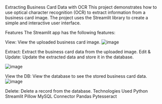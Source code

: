 Extracting Business Card Data with OCR
This project demonstrates how to use optical character recognition (OCR) to extract information from a business card image. The project uses the Streamlit library to create a simple and interactive user interface.

Features
The Streamlit app has the following features:

View: View the uploaded business card image.
![image](https://user-images.githubusercontent.com/83698476/230725766-4c9fc5f8-df7d-463f-8b32-81acd070080d.png)

Extract: Extract the business card data from the uploaded image.
Edit & Update: Update the extracted data and store it in the database.

![image](https://user-images.githubusercontent.com/83698476/230726051-4b3a299d-12f0-43e1-8f60-157834fd5d04.png)

View the DB: View the database to see the stored business card data.
![image](https://user-images.githubusercontent.com/83698476/230726206-e954504d-b68e-4d6d-b4e9-7b3e845268b0.png)

Delete: Delete a record from the database.
Technologies Used
Python
Streamlit
Pillow
MySQL Connector
Pandas
Pytesseract
